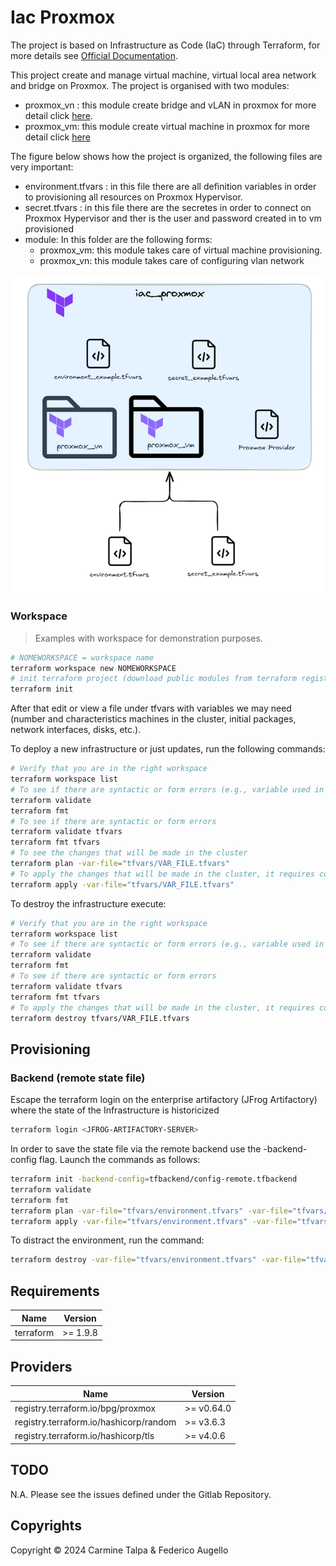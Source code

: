 # Iac Proxmox
The project is based on Infrastructure as Code (IaC) through Terraform, for more details see [Official Documentation](https://developer.hashicorp.com/terraform/docs).

This project create and manage virtual machine, virtual local area network and bridge on Proxmox. The project is organised with two modules:
 
* proxmox_vn : this module create bridge and vLAN in proxmox for more detail click [here](./module/proxmox_vn/README.md).
* proxmox_vm: this module create virtual machine in proxmox for more detail click [here](./module/proxmox_vm/README.md)

The figure below shows how the project is organized, the following files are very important:

* environment.tfvars : in this file there are all definition variables in order to provisioning all resources on Proxmox Hypervisor. 
* secret.tfvars : in this file there are the secretes in order to connect on Proxmox Hypervisor and ther is the user and password created in to vm provisioned
* module: In this folder are the following forms:
    * proxmox_vm: this module takes care of virtual machine provisioning.
    * proxmox_vn: this module takes care of configuring vlan network 

![project](./iac-proxmox.png)


### Workspace

> Examples with workspace for demonstration purposes.

```bash
# NOMEWORKSPACE = workspace name
terraform workspace new NOMEWORKSPACE
# init terraform project (download public modules from terraform registry)
terraform init
```

After that edit or view a file under tfvars with variables we may need (number and characteristics machines in the cluster, initial packages, network interfaces, disks, etc.).

To deploy a new infrastructure or just updates, run the following commands:

```bash
# Verify that you are in the right workspace
terraform workspace list
# To see if there are syntactic or form errors (e.g., variable used in a template but is nonexistent)
terraform validate
terraform fmt
# To see if there are syntactic or form errors
terraform validate tfvars
terraform fmt tfvars
# To see the changes that will be made in the cluster
terraform plan -var-file="tfvars/VAR_FILE.tfvars"
# To apply the changes that will be made in the cluster, it requires confirmation
terraform apply -var-file="tfvars/VAR_FILE.tfvars"
```

To destroy the infrastructure execute:

```bash
# Verify that you are in the right workspace
terraform workspace list
# To see if there are syntactic or form errors (e.g., variable used in a template but is nonexistent)
terraform validate
terraform fmt
# To see if there are syntactic or form errors
terraform validate tfvars
terraform fmt tfvars
# To apply the changes that will be made in the cluster, it requires confirmation
terraform destroy tfvars/VAR_FILE.tfvars
```

## Provisioning

### Backend (remote state file)
Escape the terraform login on the enterprise artifactory (JFrog Artifactory) where the state of the Infrastructure is historicized

```bash
terraform login <JFROG-ARTIFACTORY-SERVER>
```
In order to save the state file via the remote backend use the -backend-config flag.  Launch the commands as follows:

```bash
terraform init -backend-config=tfbackend/config-remote.tfbackend
terraform validate
terraform fmt
terraform plan -var-file="tfvars/environment.tfvars" -var-file="tfvars/secret.tfvars"
terraform apply -var-file="tfvars/environment.tfvars" -var-file="tfvars/secret.tfvars"
```
To distract the environment, run the command:

```bash
terraform destroy -var-file="tfvars/environment.tfvars" -var-file="tfvars/secret.tfvars"
```

## Requirements

| Name | Version |
| --- | --- |
| terraform | >= 1.9.8 |

 

## Providers

| Name | Version |
| --- | --- |
| registry.terraform.io/bpg/proxmox | >= v0.64.0 |
| registry.terraform.io/hashicorp/random | >= v3.6.3 |
| registry.terraform.io/hashicorp/tls | >= v4.0.6 | 


## TODO
N.A.
Please see the issues defined under the Gitlab Repository.

## Copyrights

Copyright © 2024 Carmine Talpa & Federico Augello


